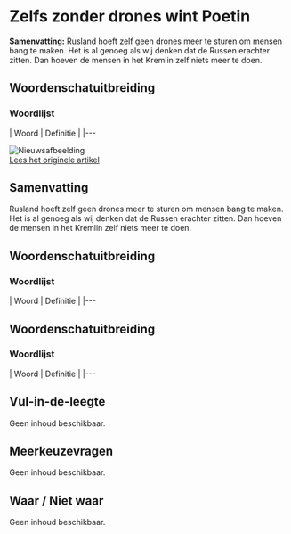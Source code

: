 # Zelfs zonder drones wint Poetin

**Samenvatting:** Rusland hoeft zelf geen drones meer te sturen om mensen bang te maken. Het is al genoeg als wij denken dat de Russen erachter zitten. Dan hoeven de mensen in het Kremlin zelf niets meer te doen.

## Woordenschatuitbreiding

### Woordlijst
| Woord | Definitie |
|---

![Nieuwsafbeelding](https://prod-img.standaard.be/public/nieuws/c9b3tb-belgaimage-135934223.jpg/alternates/BASE_SIXTEEN_NINE/Belgaimage-135934223.jpg)  
[Lees het originele artikel](https://www.standaard.be/buitenland/zelfs-als-poetin-geen-drones-meer-stuurt-wint-hij/94928607.html)

## Samenvatting
Rusland hoeft zelf geen drones meer te sturen om mensen bang te maken. Het is al genoeg als wij denken dat de Russen erachter zitten. Dan hoeven de mensen in het Kremlin zelf niets meer te doen.

## Woordenschatuitbreiding

### Woordlijst
| Woord | Definitie |
|---

## Woordenschatuitbreiding
### Woordlijst
| Woord | Definitie |
|---

## Vul-in-de-leegte
Geen inhoud beschikbaar.

## Meerkeuzevragen
Geen inhoud beschikbaar.

## Waar / Niet waar
Geen inhoud beschikbaar.
